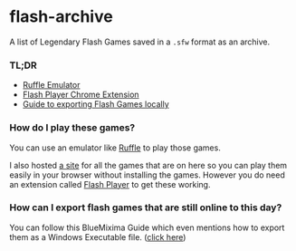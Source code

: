 # flash-archive

A list of Legendary Flash Games saved in a `.sfw` format as an archive.

### TL;DR
- [Ruffle Emulator](https://ruffle.rs)
- [Flash Player Chrome Extension](https://chrome.google.com/webstore/detail/flash-playlist/nddmmcpmdbkooddfjcohmlcfclhllgeh)
- [Guide to exporting Flash Games locally](https://bluemaxima.org/flashpoint/datahub/Extracting_Flash_Games)

### How do I play these games?

You can use an emulator like [Ruffle](https://ruffle.rs/) to play those games.

I also hosted [a site](https://antomuto4.github.io/flash-archive) for all the games that are on here so you can play them easily in your browser without installing the games. However you do need an extension called [Flash Player](https://chrome.google.com/webstore/detail/flash-playlist/nddmmcpmdbkooddfjcohmlcfclhllgeh/) to get these working.

### How can I export flash games that are still online to this day?

You can follow this BlueMixima Guide which even mentions how to export them as a Windows Executable file. ([click here](https://bluemaxima.org/flashpoint/datahub/Extracting_Flash_Games))
